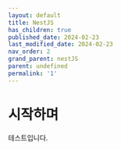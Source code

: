 ```yaml
---
layout: default
title: NestJS
has_children: true
published_date: 2024-02-23
last_modified_date: 2024-02-23
nav_order: 2
grand_parent: nestJS
parent: undefined
permalink: '1'
---
```


# 시작하며


테스트입니다.


